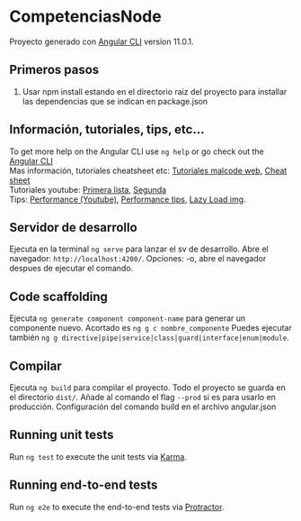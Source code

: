 # CompetenciasNode

Proyecto generado con [Angular CLI](https://github.com/angular/angular-cli) version 11.0.1.

## Primeros pasos

1. Usar npm install estando en el directorio raiz del proyecto para installar las dependencias que se indican en package.json

## Información, tutoriales, tips, etc...

To get more help on the Angular CLI use `ng help` or go check out the [Angular CLI](https://angular.io/cli)  
Mas información, tutoriales cheatsheet etc: [Tutoriales malcode web](https://malcoded.com/posts), [Cheat sheet](https://malcoded.com/angular-cheat-sheet/)  
Tutoriales youtube: [Primera lista](https://is.gd/Fx7ug1), [Segunda](https://is.gd/Bnh5N1)  
Tips: [Performance (Youtube)](https://youtu.be/moUCZoJfhwY), [Performance tips](https://is.gd/5VCSEc), [Lazy Load img](https://is.gd/yAtTkt).

## Servidor de desarrollo

Ejecuta en la terminal `ng serve` para lanzar el sv de desarrollo. Abre el navegador: `http://localhost:4200/`. Opciones: -o, abre el navegador despues de ejecutar el comando.

## Code scaffolding

Ejecuta `ng generate component component-name` para generar un componente nuevo.
Acortado es `ng g c nombre_componente`
Puedes ejecutar también `ng g directive|pipe|service|class|guard|interface|enum|module`.

## Compilar

Ejecuta `ng build` para compilar el proyecto. Todo el proyecto se guarda en el directorio `dist/`. Añade al comando el flag `--prod` si es para usarlo en producción. Configuración del comando build en el archivo angular.json

## Running unit tests

Run `ng test` to execute the unit tests via [Karma](https://karma-runner.github.io).

## Running end-to-end tests

Run `ng e2e` to execute the end-to-end tests via [Protractor](http://www.protractortest.org/).
